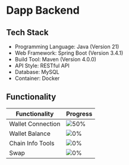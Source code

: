 # Dapp Backend

## Tech Stack
- Programming Language: Java (Version 21)
- Web Framework: Spring Boot (Version 3.4.1)
- Build Tool: Maven (Version 4.0.0)
- API Style: RESTful API
- Database: MySQL
- Container: Docker

## Functionality
| Functionality | Progress |
| --- | --- |
| Wallet Connection | ![50%](https://progress-bar.xyz/50) |
| Wallet Balance | ![0%](https://progress-bar.xyz/0) |
| Chain Info Tools | ![0%](https://progress-bar.xyz/0) |
| Swap | ![0%](https://progress-bar.xyz/0) |

